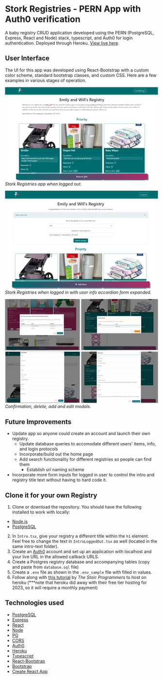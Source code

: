 # Stork Registries - PERN App with Auth0 verification

A baby registry CRUD application developed using the PERN (PostgreSQL, Express, React and Node) stack, typescript, and Auth0 for login authentication. Deployed through Heroku. [View live here](https://stork-registries.herokuapp.com/).

## User Interface

The UI for this app was developed using React-Bootstrap with a custom color scheme, standard bootstrap classes, and custom CSS. Here are a few examples in various stages of operation.

![Stork Registries app when logged out.](./client/src/assets/img/logged-out-top.png)
_Stork Registries app when logged out._

![Stork Registries when logged in with user info accordian form expanded.](./client/src/assets/img/logged-in-user-form.png)
_Stork Registries when logged in with user info accordian form expanded._

![Confirmation, delete, add and edit modals.](./client/src/assets/img/open-modals.png)
_Confirmation, delete, add and edit modals._

## Future Improvements

- Update app so anyone could create an account and launch their own registry.
  - Update database queries to accomodate different users' items, info, and login protocols
  - Incorporate/build out the home page
  - Add search functionality for different registries so people can find them
    - Establish url naming scheme
- Incorporate more form inputs for logged in user to control the intro and registry title text without having to hard code it.

## Clone it for your own Registry

1. Clone or download the repository. You should have the following installed to work with locally:

- [Node.js](https://nodejs.org/en/)
- [PostgreSQL](https://www.postgresql.org/download/)

2. In `Intro.tsx`, give your registry a different title within the `h1` element. Feel free to change the text in `IntroLoggedOut.tsx` as well (located in the same intro-text folder).
3. Create an [Auth0](https://auth0.com/signup?place=header&type=button&text=sign%20up) account and set up an application with localhost and your live URL in the allowed callback URLS.
4. Create a Postgres registry database and accompanying tables (copy and paste from `database.sql` file)
5. Create a `.env` file as shown in the `.env_sample` file with filled in values.
6. Follow along with [this tutorial](https://www.youtube.com/watch?v=ZJxUOOND5_A) by _The Stoic Programmers_ to host on heroku (\*\*\*note that heroku did away with their free tier hosting for 2023, so it will require a monthly payment)

## Technologies used

- [PostgreSQL](https://www.postgresql.org/)
- [Express](https://expressjs.com/)
- [React](https://reactjs.org/)
- [Node](https://nodejs.org/en/)
- [PG](https://www.npmjs.com/package/pg)
- [CORS](https://www.npmjs.com/package/cors)
- [Auth0](https://auth0.com/)
- [Heroku](https://www.heroku.com/)
- [Typescript](https://www.typescriptlang.org/)
- [React-Bootstrap](https://react-bootstrap.netlify.app/)
- [Bootstrap](https://getbootstrap.com/)
- [Create React App](https://github.com/facebook/create-react-app)
